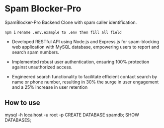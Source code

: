 # Spam Blocker-Pro

SpamBlocker-Pro Backend Clone with spam caller identification.

`npm i`
`rename .env.example to .env then fill all field`

- Developed RESTful API using Node.js and Express.js for spam-blocking web application with MySQL database,
  empowering users to report and search spam numbers.

- Implemented robust user authentication, ensuring 100% protection against unauthorized access.

- Engineered search functionality to facilitate efficient contact search by name or phone number, resulting in 30%
  the surge in user engagement and a 25% increase in user retention

## How to use

mysql -h localhost -u root -p
CREATE DATABASE spamdb;
SHOW DATABASES;
